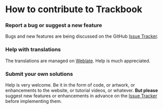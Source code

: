 How to contribute to Trackbook
==============================

### Report a bug or suggest a new feature
Bugs and new features are being discussed on the GitHub [Issue Tracker](https://github.com/y20k/trackbook/issues). 

### Help with translations
The translations are managed on [Weblate](https://hosted.weblate.org/projects/trackbook/strings/). Help is much appreciated. 

### Submit your own solutions
Help is very welcome. Be it in the form of code, or artwork, or enhancements to the website, or tutorial videos, or whatever. 
**But please** suggest new features or enhancements in advance on the [Issue Tracker](https://github.com/y20k/trackbook/issues) before implementing them.
